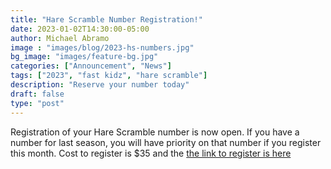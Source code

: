 ```yaml
---
title: "Hare Scramble Number Registration!"
date: 2023-01-02T14:30:00-05:00
author: Michael Abramo
image : "images/blog/2023-hs-numbers.jpg"
bg_image: "images/feature-bg.jpg"
categories: ["Announcement", "News"]
tags: ["2023", "fast kidz", "hare scramble"]
description: "Reserve your number today"
draft: false
type: "post"
---
```


Registration of your Hare Scramble number is now open. If you have a number for last season, you will have priority on that number if you register this month. Cost to register is $35 and the [the link to register is here](https://www.moto-tally.com/ECEA/ECEA/SeriesRegistration.aspx)